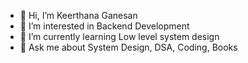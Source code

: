 - 👋 Hi, I’m Keerthana Ganesan
- 👀 I’m interested in Backend Development
- 🌱 I’m currently learning Low level system design
- 💬 Ask me about System Design, DSA, Coding, Books
<!---
Gkeerthana2712/Gkeerthana2712 is a ✨ special ✨ repository because its `README.md` (this file) appears on your GitHub profile.
You can click the Preview link to take a look at your changes.
--->
